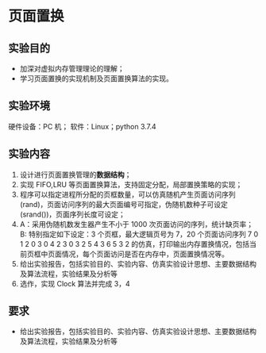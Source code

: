 # 页面置换

## 实验目的

- 加深对虚拟内存管理理论的理解；
- 学习页面置换的实现机制及页面置换算法的实现。

## 实验环境

硬件设备：PC 机；
软件：Linux；python 3.7.4

## 实验内容

1. 设计进行页面置换管理的**数据结构**；
2. 实现 FIFO,LRU 等页面置换算法，支持固定分配，局部置换策略的实现；
3. 程序可以指定进程所分配的页框数量，可以仿真随机产生页面访问序列(rand)，页面访问序列的最大页面编号可指定，伪随机数种子可设定(srand())，页面序列长度可设定；
4. A：采用伪随机数发生器产生不小于 1000 次页面访问的序列，统计缺页率；B: 特别指定如下设定：3 个页框，最大逻辑页号为 7，20 个页面访问序列 7 0 1 2 0 3 0 4 2 3 0 3 2 5 4 3 6 5 3 2 的仿真，打印输出内存置换情况，包括当前页框中页面情况，每个页面访问是否在内存中，页面置换情况等。
5. 给出实验报告，包括实验目的、实验内容、仿真实验设计思想、主要数据结构及算法流程，实验结果及分析等
6. 选作，实现 Clock 算法并完成 3，4

## 要求

- 给出实验报告，包括实验目的、实验内容、仿真实验设计思想、主要数据结构及算法流程，实验结果及分析等
